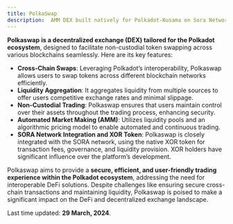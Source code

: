 ```yaml
---
title: PolkaSwap
description:  AMM DEX built natively for Polkadot-Kusama on Sora Network on Sora.
---
```


**Polkaswap** **is a decentralized exchange (DEX) tailored for the Polkadot ecosystem**, designed to facilitate non-custodial token swapping across various blockchains seamlessly. Here are its key features:

- **Cross-Chain Swaps**: Leveraging Polkadot’s interoperability, Polkaswap allows users to swap tokens across different blockchain networks efficiently.
- **Liquidity Aggregation**: It aggregates liquidity from multiple sources to offer users competitive exchange rates and minimal slippage.
- **Non-Custodial Trading**: Polkaswap ensures that users maintain control over their assets throughout the trading process, enhancing security.
- **Automated Market Making (AMM)**: Utilizes liquidity pools and an algorithmic pricing model to enable automated and continuous trading.
- **SORA Network Integration and XOR Token**: Polkaswap is closely integrated with the SORA network, using the native XOR token for transaction fees, governance, and liquidity provision. XOR holders have significant influence over the platform’s development.

Polkaswap aims to provide a **secure, efficient, and user-friendly trading experience within the Polkadot ecosystem**, addressing the need for interoperable DeFi solutions. Despite challenges like ensuring secure cross-chain transactions and maintaining liquidity, Polkaswap is poised to make a significant impact on the DeFi and decentralized exchange landscape.

 Last time updated: **29 March, 2024**.
